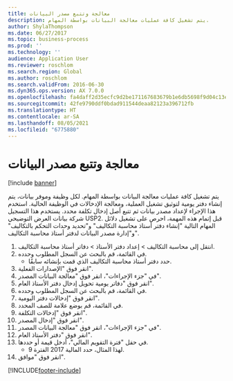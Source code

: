 ```yaml
---
title: معالجة وتتبع مصدر البيانات
description: يتم تشغيل كافة عمليات معالجة البيانات بواسطة المهام.
author: ShylaThompson
ms.date: 06/27/2017
ms.topic: business-process
ms.prod: ''
ms.technology: ''
audience: Application User
ms.reviewer: roschlom
ms.search.region: Global
ms.author: roschlom
ms.search.validFrom: 2016-06-30
ms.dyn365.ops.version: AX 7.0.0
ms.openlocfilehash: fa4daff2d35ecfc9d2be171167683679b1e6db5698f9d04c13edf773253590d2
ms.sourcegitcommit: 42fe9790ddf0bdad911544deaa82123a396712fb
ms.translationtype: HT
ms.contentlocale: ar-SA
ms.lasthandoff: 08/05/2021
ms.locfileid: "6775880"
---
```

# <a name="process-and-trace-source-data"></a>معالجة وتتبع مصدر البيانات

[!include [banner](../../includes/banner.md)]

يتم تشغيل كافة عمليات معالجة البيانات بواسطة المهام. لكل وظيفة وموفر بيانات، يتم إنشاء دفتر يومية لتوثيق تشغيل العملية، ومعالجة الإدخالات في الوظيفة الحالية. استخدم هذا الإجراء لإعداد مصدر بيانات ثم تتبع أصل إدخال تكلفة محدد. يستخدم هذا التسجيل شركة بيانات العرض التوضيحي USP2. قبل إتمام هذه المهمة، احرص على تشغيل دلائل المهام التالية "إنشاء دفتر أستاذ محاسبة التكاليف" و"تحديد وحدات التحكم بالتكاليف" و"إدارة مصدر البيانات لدفتر أستاذ محاسبة التكاليف".

1. انتقل إلى محاسبة التكاليف > إعداد دفتر الأستاذ > دفاتر أستاذ محاسبة التكاليف.
2. في القائمة، قم بالبحث عن السجل المطلوب وحدده.
    * حدد دفتر أستاذ محاسبة التكاليف الذي قمت بإنشائه سابقًا.  
3. انقر فوق "الإصدارات الفعلية".
4. في "جزء الإجراءات"، انقر فوق "معالجة البيانات المصدر".
5. انقر فوق "دفاتر يومية تحويل إدخال دفتر الأستاذ العام".
6. في القائمة، قم بالبحث عن السجل المطلوب وحدده.
7. انقر فوق "إدخالات دفتر اليومية".
8. في القائمة، قم بوضع علامة للصف المحدد.
9. انقر فوق "إدخالات التكلفة".
10. انقر فوق "إدخال المصدر".
11. في "جزء الإجراءات"، انقر فوق "معالجة البيانات المصدر".
12. انقر فوق "دفتر الأستاذ العام".
13. في حقل "فترة التقويم المالي"، أدخل قيمة أو حددها.
    * لهذا المثال، حدد المالية 2017 الفترة 9.  
14. انقر فوق "موافق".



[!INCLUDE[footer-include](../../../includes/footer-banner.md)]